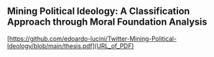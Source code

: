 ## Mining Political Ideology: A Classification Approach through Moral Foundation Analysis 

[https://github.com/edoardo-lucini/Twitter-Mining-Political-Ideology/blob/main/thesis.pdf](URL_of_PDF)
